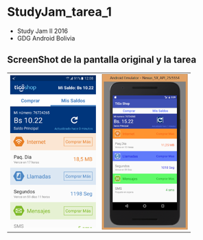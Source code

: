 StudyJam_tarea_1
=======================

* Study Jam II 2016
* GDG Android Bolivia

ScreenShot de la pantalla original y la tarea
---------

<div>
    <center>
        <table border="0">
            <tr>
                <td>
                    <img src="/img/Screenshot.png" width="200">
                </td>
                <td>
                    <img src="/img/screenshotapp.png" width="200">
                </td>
            </tr>
        </table>
    </center>
</div>
